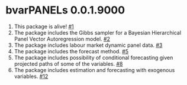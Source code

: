 # bvarPANELs 0.0.1.9000

1. This package is alive! [#1](https://github.com/bsvars/bvarPANELs/issues/1)
2. The package includes the Gibbs sampler for a Bayesian Hierarchical Panel Vector Autoregression model. [#2](https://github.com/bsvars/bvarPANELs/issues/2)
3. The package includes labour market dynamic panel data. [#3](https://github.com/bsvars/bvarPANELs/issues/3)
4. The package includes the forecast method. [#5](https://github.com/bsvars/bvarPANELs/issues/5)
5. The package includes possibility of conditional forecasting given projected paths of some of the variables.
[#8](https://github.com/bsvars/bvarPANELs/issues/8)
6. The package includes estimation and forecasting with exogenous variables. [#12](https://github.com/bsvars/bvarPANELs/issues/12)


